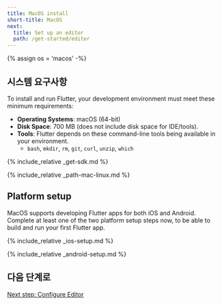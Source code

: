 ```yaml
---
title: MacOS install
short-title: MacOS
next:
  title: Set up an editor
  path: /get-started/editor
---
```


{% assign os = 'macos' -%}

## 시스템 요구사항

To install and run Flutter, your development environment must meet these minimum requirements:

- **Operating Systems**: macOS (64-bit)
- **Disk Space**: 700 MB (does not include disk space for IDE/tools).
- **Tools**: Flutter depends on these command-line tools being available in your environment.
  - `bash`, `mkdir`, `rm`, `git`, `curl`, `unzip`, `which`

{% include_relative _get-sdk.md %}

{% include_relative _path-mac-linux.md %}

## Platform setup

MacOS supports developing Flutter apps for both iOS and Android. Complete at
least one of the two platform setup steps now, to be able to build and run your
first Flutter app.

{% include_relative _ios-setup.md %}

{% include_relative _android-setup.md %}

## 다음 단계로

[Next step: Configure Editor](/get-started/editor)
